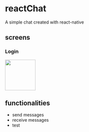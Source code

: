 # reactChat

A simple chat created with react-native

## screens

### Login
<img src="https://github.com/GuilhermeGuerra4/reactChat/blob/master/images/screen1.jpg?raw=true&v=100" width="100px" height="100px">

##  functionalities

- send messages
- receive messages
- test